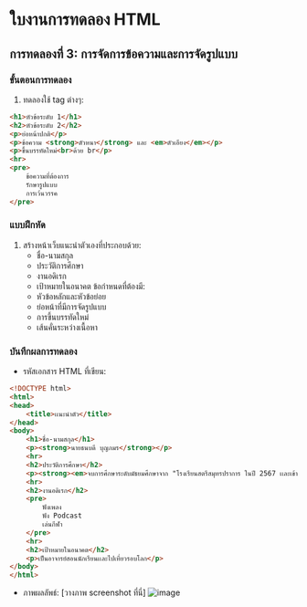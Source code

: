 # ใบงานการทดลอง HTML
 
## การทดลองที่ 3: การจัดการข้อความและการจัดรูปแบบ
### ขั้นตอนการทดลอง
1. ทดลองใช้ tag ต่างๆ:
```html
<h1>หัวข้อระดับ 1</h1>
<h2>หัวข้อระดับ 2</h2>
<p>ย่อหน้าปกติ</p>
<p>ข้อความ <strong>ตัวหนา</strong> และ <em>ตัวเอียง</em></p>
<p>ขึ้นบรรทัดใหม่<br>ด้วย br</p>
<hr>
<pre>
    ข้อความที่ต้องการ
    รักษารูปแบบ
    การเว้นวรรค
</pre>
```

### แบบฝึกหัด
1. สร้างหน้าเว็บแนะนำตัวเองที่ประกอบด้วย:
   - ชื่อ-นามสกุล
   - ประวัติการศึกษา
   - งานอดิเรก
   - เป้าหมายในอนาคต
 ข้อกำหนดที่ต้องมี:
   - หัวข้อหลักและหัวข้อย่อย
   - ย่อหน้าที่มีการจัดรูปแบบ
   - การขึ้นบรรทัดใหม่
   - เส้นคั่นระหว่างเนื้อหา
### บันทึกผลการทดลอง
- รหัสเอกสาร HTML ที่เขียน:
```html
<!DOCTYPE html>
<html>
<head>
    <title>เเนะนำตัว</title>
</head>
<body>
    <h1>ชื่อ-นามสกุล</h1>
    <p><strong>นายธนบดี บุญภมร</strong></p>
    <hr>
    <h2>ประวัติการศึกษา</h2>
    <p><strong><em>จบการศึกษาระดับมัธยมศึกษาจาก "โรงเรียนสตรีสมุทรปราการ ในปี 2567 เเละเข้าศึกษาต่อในระดับอุดมศึกษาในปี 2567 <br>ณ สถาบันเทคโนโลยีพระจอมเกล้าเจ้าคุณทหารลาดกระบัง คณะคณะครุศาสตร์อุตสาหกรรมและเทคโนโลยี สาขาเทคโนโลยีคอมพิวเตอร์</em></strong></p>
    <hr>
    <h2>งานอดิเรก</h2>
    <pre>
        ฟังเพลง
        ฟัง Podcast
        เล่นกีฬา
    </pre>
    <hr>
    <h2>เป้าหมายในอนาคต</h2>
    <p>เป็นอาจารย์สอนนักเรียนเเละไปเที่ยวรอบโลก</p>
</body>
</html>
```
- ภาพผลลัพธ์:
[วางภาพ screenshot ที่นี่]
![image](https://github.com/user-attachments/assets/ccac38d7-0b66-4e16-8aa9-23e1931997df)


